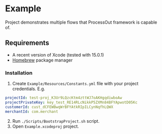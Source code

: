 # Example

Project demonstrates multiple flows that ProcessOut framework is capable of.

## Requirements

- A recent version of Xcode (tested with 15.0.1)
- [Homebrew](https://brew.sh) package manager

### Installation

1. Create `Example/Resources/Constants.yml` file with your project credentials. E.g.

```yml
projectId: test-proj_K3Ur9LQzcKtm4zttWJ7oAKHgqdiwboAw
projectPrivateKey: key_test_RE14RLcNikkP5ZXMn84BFYApwotD05Kc
customerId: cust_dCFEWBwqWrBFYAtkRIpILCynNqfhLQWX
merchantId: com.merchant
```

2. Run `./Scripts/BootstrapProject.sh` script.
3. Open `Example.xcodeproj` project.
